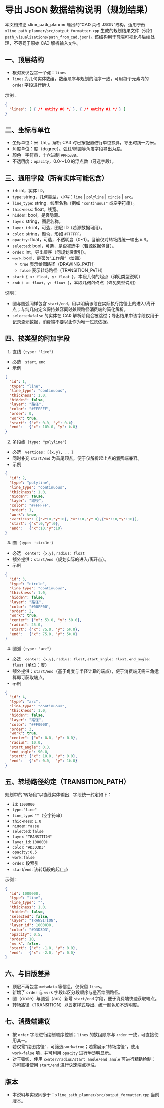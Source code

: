 导出 JSON 数据结构说明（规划结果）
=================================

本文档描述 xline_path_planner 输出的“CAD 风格 JSON”结构，适用于由 `xline_path_planner/src/output_formatter.cpp` 生成的规划结果文件（例如 `path_visualizations/path_from_cad.json`）。该结构用于前端可视化与后续处理，不等同于原始 CAD 解析输入文件。

一、顶层结构
-------------

- 根对象仅包含一个键：`lines`
- `lines` 为几何实体数组，数组顺序与规划的段序一致，可用每个元素内的 `order` 字段进行确认

示例：
```json
{
  "lines": [ { /* entity #0 */ }, { /* entity #1 */ } ]
}
```

二、坐标与单位
---------------

- 坐标单位：米（m）。解析 CAD 时已按配置进行单位换算，导出时统一为米。
- 角度单位：度（degree）。弧线/椭圆等角度字段导出为度。
- 颜色：字符串，十六进制 `#RRGGBB`。
- 不透明度：`opacity`，0.0～1.0 的浮点数（可选字段）。

三、通用字段（所有实体可能包含）
--------------------------------

- `id`: int，实体 ID。
- `type`: string，几何类型，小写：`line` | `polyline` | `circle` | `arc`。
- `line_type`: string，线型名称（例如 `"continuous"` 或空字符串）。
- `thickness`: float，线宽。
- `hidden`: bool，是否隐藏。
- `layer`: string，图层名称。
- `layer_id`: int，可选，图层 ID（若源数据可用）。
- `color`: string，颜色，形如 `#FFFFFF`。
- `opacity`: float，可选，不透明度（0~1）。当前仅对转场线统一输出 `0.5`。
- `selected`: bool，可选，是否被选中（若源数据包含）。
- `order`: int，导出顺序（同规划段索引）。
- `work`: bool，是否为“工作段”（绘图）
  - `true` 表示绘图路径（DRAWING_PATH）
  - `false` 表示转场路径（TRANSITION_PATH）
- `start`: `{ x: float, y: float }`，本段几何的起点（详见类型说明）
- `end`: `{ x: float, y: float }`，本段几何的终点（详见类型说明）

说明：
- 圆与圆弧同样包含 `start/end`，用以明确该段在实际执行路径上的进入/离开点；与纯几何定义保持兼容同时兼顾路径消费端的简化解析。
- `selected=false` 的实体在 CAD 解析阶段会被跳过；导出结果中该字段仅用于记录源元数据，消费端不要以此作为唯一过滤依据。

四、按类型的附加字段
----------------------

1) 直线（`type: "line"`）
- 必选：`start`, `end`
- 示例：
```json
{
  "id": 1,
  "type": "line",
  "line_type": "continuous",
  "thickness": 1.0,
  "hidden": false,
  "layer": "路径",
  "color": "#FFFFFF",
  "order": 0,
  "work": true,
  "start": {"x": 0.0, "y": 0.0},
  "end":   {"x": 100.0, "y": 0.0}
}
```

2) 多段线（`type: "polyline"`）
- 必选：`vertices: [{x,y}, ...]`
- 同时补充 `start/end` 为首尾顶点，便于仅解析起止点的消费端兼容。
- 示例：
```json
{
  "id": 2,
  "type": "polyline",
  "line_type": "continuous",
  "thickness": 1.0,
  "hidden": false,
  "layer": "路径",
  "color": "#FFFFFF",
  "order": 1,
  "work": true,
  "vertices": [{"x":0,"y":0},{"x":10,"y":0},{"x":10,"y":10}],
  "start": {"x":0,"y":0},
  "end":   {"x":10,"y":10}
}
```

3) 圆（`type: "circle"`）
- 必选：`center: {x,y}`, `radius: float`
- 额外提供：`start/end`（规划实际的进入/离开点）。
- 示例：
```json
{
  "id": 3,
  "type": "circle",
  "line_type": "continuous",
  "thickness": 1.0,
  "hidden": false,
  "layer": "路径",
  "color": "#00FF00",
  "order": 2,
  "work": true,
  "center": {"x": 50.0, "y": 50.0},
  "radius": 25.0,
  "start": {"x": 75.0, "y": 50.0},
  "end":   {"x": 75.0, "y": 50.0}
}
```

4) 圆弧（`type: "arc"`）
- 必选：`center: {x,y}`, `radius: float`, `start_angle: float`, `end_angle: float`（单位：度）
- 额外提供：`start/end`（基于角度与半径计算的端点），便于消费端无需三角运算即可获取端点。
- 示例：
```json
{
  "id": 4,
  "type": "arc",
  "line_type": "continuous",
  "thickness": 1.0,
  "hidden": false,
  "layer": "路径",
  "color": "#FF0000",
  "order": 3,
  "work": true,
  "center": {"x": 0.0, "y": 0.0},
  "radius": 10.0,
  "start_angle": 0.0,
  "end_angle": 90.0,
  "start": {"x": 10.0, "y": 0.0},
  "end":   {"x": 0.0,  "y": 10.0}
}
```

五、转场路径约定（TRANSITION_PATH）
----------------------------------

规划中的“转场段”以直线实体输出，字段统一约定如下：

- `id`: `1000000`
- `type`: `"line"`
- `line_type`: `""`（空字符串）
- `thickness`: `1.0`
- `hidden`: `false`
- `selected`: `false`
- `layer`: `"TRANSITION"`
- `layer_id`: `1000000`
- `color`: `"#D3D3D3"`
- `opacity`: `0.5`
- `work`: `false`
- `order`: 段索引
- `start`/`end`: 该转场段的起止点

示例：
```json
{
  "id": 1000000,
  "type": "line",
  "line_type": "",
  "thickness": 1.0,
  "hidden": false,
  "selected": false,
  "layer": "TRANSITION",
  "layer_id": 1000000,
  "color": "#D3D3D3",
  "opacity": 0.5,
  "order": 10,
  "work": false,
  "start": {"x": -1.0, "y": 0.0},
  "end":   {"x": -2.0, "y": 0.0}
}
```

六、与旧版差异
--------------

- 顶层不再包含 `metadata` 等信息，仅保留 `lines`。
- 新增了 `order` 与 `work` 字段以区分段顺序与是否绘图路径。
- 圆（circle）与圆弧（arc）新增 `start/end` 字段，便于消费端快速获取端点。
- 转场路径（TRANSITION）以固定样式导出，统一颜色和不透明度。

七、消费端建议
--------------

- 按 `order` 字段进行绘制顺序控制；`lines` 的数组顺序与 `order` 一致，可直接使用其一。
- 若仅需“绘图路径”，可筛选 `work=true`；若需展示“转场路径”，使用 `work=false` 项，并可利用 `opacity` 进行半透明显示。
- 对于弧线，使用 `center/radius/start_angle/end_angle` 可进行精确绘制；亦可直接使用 `start/end` 进行快速端点标注。

版本
----

- 本说明与实现同步于：`xline_path_planner/src/output_formatter.cpp` 当前版本。

